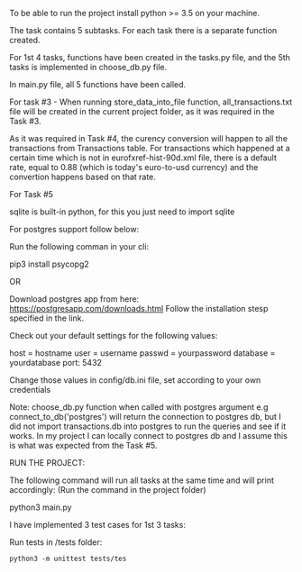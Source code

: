

To be able to run the project install python >= 3.5 on your machine.

The task contains 5 subtasks. For each task there is a separate function created. 

For 1st 4 tasks, functions have been created in the tasks.py file, and the 5th tasks is implemented in choose_db.py file. 

In main.py file, all 5 functions have been called. 

For task #3 - When running store_data_into_file function, all_transactions.txt file will be created in the current project folder, as it was required in the Task #3. 


As it was required in Task #4, the curency conversion will happen to all the transactions from Transactions table. For transactions which happened at a certain time which is not in eurofxref-hist-90d.xml file, there is a default rate, equal to 0.88 (which is today's euro-to-usd currency) and the convertion happens based on that rate. 


For Task #5

sqlite is built-in python, for this you just need to import sqlite

For postgres support follow below:


Run the following comman in your cli:

pip3 install psycopg2 

OR

Download postgres app from here: https://postgresapp.com/downloads.html
Follow the installation stesp specified in the link. 


Check out your default settings for the following values:

host = hostname
user = username
passwd = yourpassword
database = yourdatabase
port: 5432

Change those values in config/db.ini file, set according to your own credentials


Note: choose_db.py function when called with postgres argument e.g connect_to_db('postgres') will return the connection to postgres db, but I did not import transactions.db into postgres to run the queries and see if it works. In my project I can locally connect to postgres db and I assume this is what was expected from the Task #5. 


RUN THE PROJECT:

The following command will run all tasks at the same time and will print accordingly: (Run the command in the project folder)

python3 main.py

I have implemented 3 test cases for 1st 3 tasks:

Run tests in /tests folder:

    python3 -m unittest tests/tes